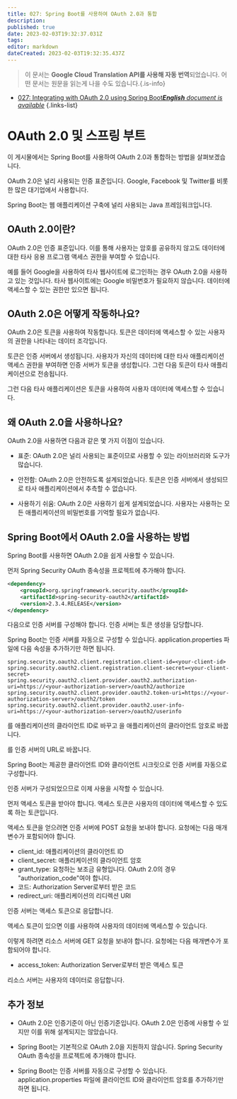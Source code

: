 ```yaml
---
title: 027: Spring Boot를 사용하여 OAuth 2.0과 통합
description: 
published: true
date: 2023-02-03T19:32:37.031Z
tags: 
editor: markdown
dateCreated: 2023-02-03T19:32:35.437Z
---
```


> 이 문서는 **Google Cloud Translation API를 사용해 자동 번역**되었습니다.
어떤 문서는 원문을 읽는게 나을 수도 있습니다.{.is-info}



- [027: Integrating with OAuth 2.0 using Spring Boot***English** document is available*](/en/Knowledge-base/Spring-Boot/Learning/027-integrating-with-oauth-2-0-using-spring-boot)
{.links-list}


# OAuth 2.0 및 스프링 부트

이 게시물에서는 Spring Boot를 사용하여 OAuth 2.0과 통합하는 방법을 살펴보겠습니다.

OAuth 2.0은 널리 사용되는 인증 표준입니다. Google, Facebook 및 Twitter를 비롯한 많은 대기업에서 사용합니다.

Spring Boot는 웹 애플리케이션 구축에 널리 사용되는 Java 프레임워크입니다.

## OAuth 2.0이란?

OAuth 2.0은 인증 표준입니다. 이를 통해 사용자는 암호를 공유하지 않고도 데이터에 대한 타사 응용 프로그램 액세스 권한을 부여할 수 있습니다.

예를 들어 Google을 사용하여 타사 웹사이트에 로그인하는 경우 OAuth 2.0을 사용하고 있는 것입니다. 타사 웹사이트에는 Google 비밀번호가 필요하지 않습니다. 데이터에 액세스할 수 있는 권한만 있으면 됩니다.

## OAuth 2.0은 어떻게 작동하나요?

OAuth 2.0은 토큰을 사용하여 작동합니다. 토큰은 데이터에 액세스할 수 있는 사용자의 권한을 나타내는 데이터 조각입니다.

토큰은 인증 서버에서 생성됩니다. 사용자가 자신의 데이터에 대한 타사 애플리케이션 액세스 권한을 부여하면 인증 서버가 토큰을 생성합니다. 그런 다음 토큰이 타사 애플리케이션으로 전송됩니다.

그런 다음 타사 애플리케이션은 토큰을 사용하여 사용자 데이터에 액세스할 수 있습니다.

## 왜 OAuth 2.0을 사용하나요?

OAuth 2.0을 사용하면 다음과 같은 몇 가지 이점이 있습니다.

- 표준: OAuth 2.0은 널리 사용되는 표준이므로 사용할 수 있는 라이브러리와 도구가 많습니다.

- 안전함: OAuth 2.0은 안전하도록 설계되었습니다. 토큰은 인증 서버에서 생성되므로 타사 애플리케이션에서 추측할 수 없습니다.

- 사용하기 쉬움: OAuth 2.0은 사용하기 쉽게 설계되었습니다. 사용자는 사용하는 모든 애플리케이션의 비밀번호를 기억할 필요가 없습니다.

## Spring Boot에서 OAuth 2.0을 사용하는 방법

Spring Boot를 사용하면 OAuth 2.0을 쉽게 사용할 수 있습니다.

먼저 Spring Security OAuth 종속성을 프로젝트에 추가해야 합니다.

```xml
<dependency>
    <groupId>org.springframework.security.oauth</groupId>
    <artifactId>spring-security-oauth2</artifactId>
    <version>2.3.4.RELEASE</version>
</dependency>
```

다음으로 인증 서버를 구성해야 합니다. 인증 서버는 토큰 생성을 담당합니다.

Spring Boot는 인증 서버를 자동으로 구성할 수 있습니다. application.properties 파일에 다음 속성을 추가하기만 하면 됩니다.

```properties
spring.security.oauth2.client.registration.client-id=<your-client-id>
spring.security.oauth2.client.registration.client-secret=<your-client-secret>
spring.security.oauth2.client.provider.oauth2.authorization-uri=https://<your-authorization-server>/oauth2/authorize
spring.security.oauth2.client.provider.oauth2.token-uri=https://<your-authorization-server>/oauth2/token
spring.security.oauth2.client.provider.oauth2.user-info-uri=https://<your-authorization-server>/oauth2/userinfo
```

<your-client-id>를 애플리케이션의 클라이언트 ID로 바꾸고 <your-client-secret>을 애플리케이션의 클라이언트 암호로 바꿉니다.

<your-authorization-server>를 인증 서버의 URL로 바꿉니다.

Spring Boot는 제공한 클라이언트 ID와 클라이언트 시크릿으로 인증 서버를 자동으로 구성합니다.

인증 서버가 구성되었으므로 이제 사용을 시작할 수 있습니다.

먼저 액세스 토큰을 받아야 합니다. 액세스 토큰은 사용자의 데이터에 액세스할 수 있도록 하는 토큰입니다.

액세스 토큰을 얻으려면 인증 서버에 POST 요청을 보내야 합니다. 요청에는 다음 매개변수가 포함되어야 합니다.

- client_id: 애플리케이션의 클라이언트 ID
- client_secret: 애플리케이션의 클라이언트 암호
- grant_type: 요청하는 보조금 유형입니다. OAuth 2.0의 경우 "authorization_code"여야 합니다.
- 코드: Authorization Server로부터 받은 코드
- redirect_uri: 애플리케이션의 리디렉션 URI

인증 서버는 액세스 토큰으로 응답합니다.

액세스 토큰이 있으면 이를 사용하여 사용자의 데이터에 액세스할 수 있습니다.

이렇게 하려면 리소스 서버에 GET 요청을 보내야 합니다. 요청에는 다음 매개변수가 포함되어야 합니다.

- access_token: Authorization Server로부터 받은 액세스 토큰

리소스 서버는 사용자의 데이터로 응답합니다.

## 추가 정보

- OAuth 2.0은 인증기준이 아닌 인증기준입니다. OAuth 2.0은 인증에 사용할 수 있지만 이를 위해 설계되지는 않았습니다.

- Spring Boot는 기본적으로 OAuth 2.0을 지원하지 않습니다. Spring Security OAuth 종속성을 프로젝트에 추가해야 합니다.

- Spring Boot는 인증 서버를 자동으로 구성할 수 있습니다. application.properties 파일에 클라이언트 ID와 클라이언트 암호를 추가하기만 하면 됩니다.